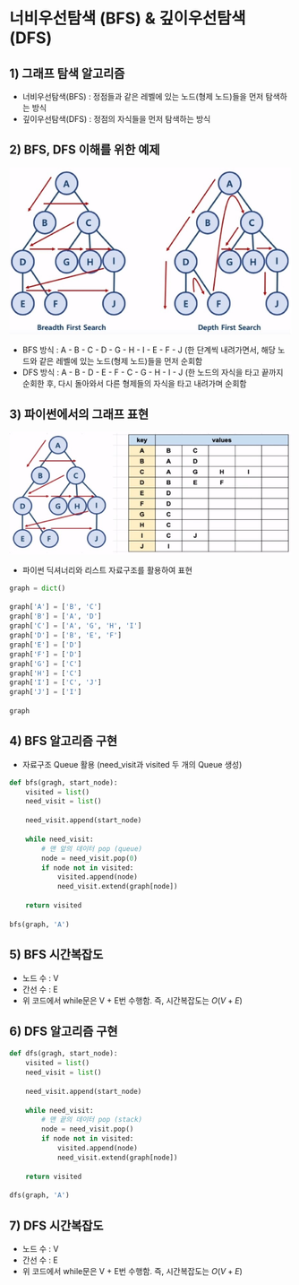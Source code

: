 # 너비우선탐색 (BFS) & 깊이우선탐색 (DFS)

## 1) 그래프 탐색 알고리즘
- 너비우선탐색(BFS) : 정점들과 같은 레벨에 있는 노드(형제 노드)들을 먼저 탐색하는 방식
- 깊이우선탐색(DFS) : 정점의 자식들을 먼저 탐색하는 방식

## 2) BFS, DFS 이해를 위한 예제

<p align="center"><img src="../imagespace/graph1.jpg"></p>

 - BFS 방식 : A - B - C - D - G - H - I - E - F - J
   (한 단계씩 내려가면서, 해당 노드와 같은 레벨에 있는 노드(형제 노드)들을 먼저 순회함
 - DFS 방식 : A - B - D - E - F - C - G - H - I - J
   (한 노드의 자식을 타고 끝까지 순회한 후, 다시 돌아와서 다른 형제들의 자식을 타고 내려가며 순회함

## 3) 파이썬에서의 그래프 표현

<p align="center"><img src="../imagespace/graph2.jpg"></p>

- 파이썬 딕셔너리와 리스트 자료구조를 활용하여 표현

```python
graph = dict()

graph['A'] = ['B', 'C']
graph['B'] = ['A', 'D']
graph['C'] = ['A', 'G', 'H', 'I']
graph['D'] = ['B', 'E', 'F']
graph['E'] = ['D']
graph['F'] = ['D']
graph['G'] = ['C']
graph['H'] = ['C']
graph['I'] = ['C', 'J']
graph['J'] = ['I']

graph
```

## 4) BFS 알고리즘 구현

- 자료구조 Queue 활용 (need_visit과 visited 두 개의 Queue 생성)

```python
def bfs(gragh, start_node):
    visited = list()
    need_visit = list()

    need_visit.append(start_node)

    while need_visit:
        # 맨 앞의 데이터 pop (queue)
        node = need_visit.pop(0)
        if node not in visited:
            visited.append(node)
            need_visit.extend(graph[node])

    return visited

bfs(graph, 'A')
```

## 5) BFS 시간복잡도

- 노드 수 : V
- 간선 수 : E
- 위 코드에서 while문은 V + E번 수행함. 즉, 시간복잡도는 $O(V+E)$

## 6) DFS 알고리즘 구현

```python
def dfs(gragh, start_node):
    visited = list()
    need_visit = list()

    need_visit.append(start_node)

    while need_visit:
        # 맨 끝의 데이터 pop (stack)
        node = need_visit.pop()
        if node not in visited:
            visited.append(node)
            need_visit.extend(graph[node])

    return visited

dfs(graph, 'A')
```

## 7) DFS 시간복잡도

- 노드 수 : V
- 간선 수 : E
- 위 코드에서 while문은 V + E번 수행함. 즉, 시간복잡도는 $O(V+E)$